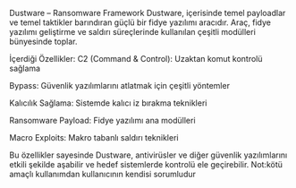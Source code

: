 Dustware – Ransomware Framework
Dustware, içerisinde temel payloadlar ve temel taktikler barındıran güçlü bir fidye yazılımı aracıdır. Araç, fidye yazılımı geliştirme ve saldırı süreçlerinde kullanılan çeşitli modülleri bünyesinde toplar.

İçerdiği Özellikler:
C2 (Command & Control): Uzaktan komut kontrolü sağlama

Bypass: Güvenlik yazılımlarını atlatmak için çeşitli yöntemler

Kalıcılık Sağlama: Sistemde kalıcı iz bırakma teknikleri

Ransomware Payload: Fidye yazılımı ana modülleri

Macro Exploits: Makro tabanlı saldırı teknikleri

Bu özellikler sayesinde Dustware, antivirüsler ve diğer güvenlik yazılımlarını etkili şekilde aşabilir ve hedef sistemlerde kontrolü ele geçirebilir.
Not:kötü amaçlı kullanımdan kullanıcının kendisi sorumludur
